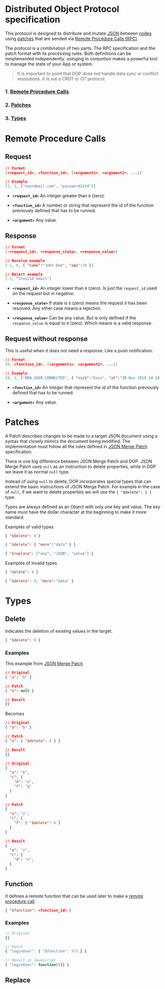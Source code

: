 # Distributed Object Protocol specification

This protocol is designed to distribute and mutate [JSON](https://en.wikipedia.org/wiki/JSON) between [nodes](<https://en.wikipedia.org/wiki/Node_(networking)>) using [patches](https://tools.ietf.org/html/rfc7386) that are sended via [Remote Procedure Calls (RPC)](https://en.wikipedia.org/wiki/Remote_procedure_call).

The protocol is a combination of two parts. The RPC specification and the patch format with its processing rules. Both definitions can be inmplemented independently. usinging in conjuntion makes a powerful tool to manage the state of your App or system.

> It is important to point that DOP does not handle data sync or conflict resolutions. It is not a CRDT or OT protocol.

### 1. [Remote Procedure Calls](#Remote-Procedure-Calls)

### 2. [Patches](#Patches)

### 3. [Types](#Types)

# Remote Procedure Calls

## Request

```json
// Format
[<request_id>, <function_id>, [<argument1>, <argument2>, ...]]

// Example
[1, 1, ["user@mail.com", "password1234"]]
```

- **`<request_id>`** An integer greater than `0` (zero).

- **`<function_id>`** A number or string that represent the id of the function previously defined that has to be runned.

- **`<argument>`** Any value.

## Response

```json
// Format
[-<request_id>, <response_state>, <response_value>]

// Resolve example
[-1, 0, { "name":"John Doe", "age":30 }]

// Reject example
[-1, "Invalid email"]
```

- **`<request_id>`** An integer lower than `0` (zero). Is just the `request_id` used on the request but in negative.

- **`<response_state>`** If state is `0` (zero) means the request it has been resolved. Any other case means a rejection.

- **`<response_value>`** Can be any value. But is only defined if the `response_value` is equal to `0` (zero). Which means is a valid response.

## Request without response

This is useful when it does not need a response. Like a push notification.

```json
// Format
[0, <function_id>, [<argument1>, <argument2>, ...]]

// Example
[0, 1, ["NEW_USER_CONNECTED", { "nick":"Enzo", "at":"30 Nov 2019 14:18:31" }]]
```

- **`<function_id>`** An integer that represent the id of the function previously defined that has to be runned.

- **`<argument>`** Any value.

# Patches

A Patch describes changes to be made to a target JSON document using a syntax that closely mimics the document being modified. The implementation must follow all the rules defined in [JSON Merge Patch](https://tools.ietf.org/html/rfc7386) specification.

There is one big difference between JSON Merge Patch and DOP. JSON Merge Patch uses `null` as an instruction to delete properties, while in DOP we leave it as normal `null` type.

Instead of using `null` to delete, DOP incorporates special types that can extend the basic instructions of JSON Merge Patch. For example in the case of `null`, if we want to delete properties we will use the `{ "$delete": 1 }` type.

Types are always defined as an Object with only one key and value. The key name must have the dollar character at the beginning to make it more standard.

Examples of valid types

```json
{ "$delete": 0 }

{ "$delete": { "more":"data" } }

{ "$replace": ["any", "JSON", "value"] }
```

Examples of invalid types

```json
{ "delete": 0 }

{ "$delete": 0, "more":"data" }
```

# Types

## Delete

Indicates the deletion of existing values in the target.

```json
{ "$delete": 0 }
```

### Examples

This example from [JSON Merge Patch](https://tools.ietf.org/html/rfc7386)

```json
// Original
{ "a": "b" }

// Patch
{ "a": null }

// Result
{}
```

Becomes

```json
// Original
{ "a": "b" }

// Patch
{ "a": { "$delete": 0 } }

// Result
{}
```

```json
// Original
{
  "a": "b",
  "c": {
    "d": "e",
    "f": "g"
  }
}

// Patch
{
  "a": "z",
  "c": {
    "f": { "$delete": 0 }
  }
}

// Result
{
  "a": "z",
  "c": {
    "d": "e",
  }
}
```

## Function

It defines a remote function that can be used later to make a [remote procedure call](#Remote-Procedure-Calls).

```json
{ "$function": <function_id> }
```

### Examples

```js
// Original
{}

// Patch
{ "loginUser": { "$function": 975 } }

// Result in Javascript
{ "loginUser": function(){} }
```

## Replace

